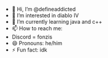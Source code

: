 - 👋 Hi, I’m @defineaddicted
- 👀 I’m interested in diablo IV
- 🌱 I’m currently learning java and c++
- 📫 How to reach me:
- Discord = fonzis
- 😄 Pronouns: he/him
- ⚡ Fun fact: idk
